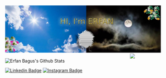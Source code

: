 ![Header image](https://raw.githubusercontent.com/erfan-bagus/erfan-bagus/main/assets/GitHub_Header.jpg)
<img align='right' src='https://media.giphy.com/media/52Ywm818WNeuI/giphy.gif' width='100"'>

<img align="center" src="https://github-readme-stats.vercel.app/api?username=erfan-bagus&include_all_commits=true&count_private=true&show_icons=true&line_height=20&title_color=7A7ADB&icon_color=2234AE&text_color=D3D3D3&bg_color=0,000000,130F40" alt="Erfan Bagus's Github Stats">

[![Linkedin Badge](https://img.shields.io/badge/-Erfan%20Bagus-blue?style=flat-square&logo=Linkedin&logoColor=white&link=https://id.linkedin.com/in/erfan-bagus-200743149/)](https://id.linkedin.com/in/erfan-bagus-200743149/)
[![Instagram Badge](https://img.shields.io/badge/-Erfan%20Bagus-e4405f?style=flat-square&logo=Instagram&logoColor=white&link=https://www.instagram.com/erfan_bagus/)](https://www.instagram.com/erfan_bagus/)